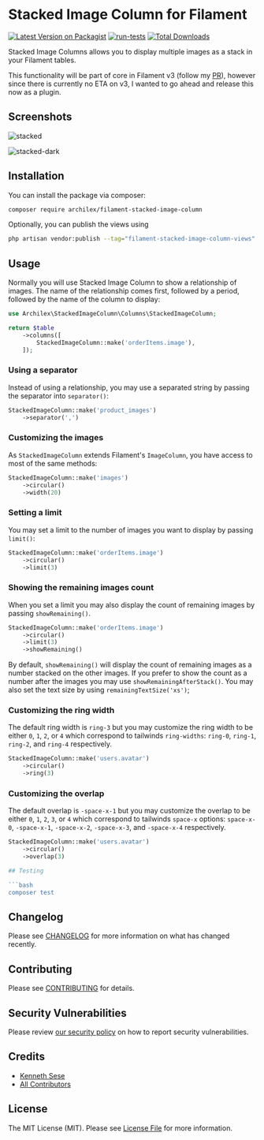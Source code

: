 # Stacked Image Column for Filament

[![Latest Version on Packagist](https://img.shields.io/packagist/v/archilex/filament-stacked-image-column.svg?style=flat-square)](https://packagist.org/packages/archilex/filament-stacked-image-column)
[![run-tests](https://github.com/archilex/filament-stacked-image-column/actions/workflows/run-tests.yml/badge.svg)](https://github.com/archilex/filament-stacked-image-column/actions/workflows/run-tests.yml)
[![Total Downloads](https://img.shields.io/packagist/dt/archilex/filament-stacked-image-column.svg?style=flat-square)](https://packagist.org/packages/archilex/filament-stacked-image-column)

Stacked Image Columns allows you to display multiple images as a stack in your Filament tables. 

This functionality will be part of core in Filament v3 (follow my [PR](https://github.com/filamentphp/filament/pull/6376)), however since there is currently no ETA on v3, I wanted to go ahead and release this now as a plugin.

## Screenshots

![stacked](https://github.com/archilex/filament-stacked-image-column/assets/6097099/df6c51c4-707c-48bb-b120-a7aeb0abe754)

![stacked-dark](https://github.com/archilex/filament-stacked-image-column/assets/6097099/2e121e61-c20d-4972-a649-6c72cfd586b4)

## Installation

You can install the package via composer:

```bash
composer require archilex/filament-stacked-image-column
```

Optionally, you can publish the views using

```bash
php artisan vendor:publish --tag="filament-stacked-image-column-views"
```

## Usage

Normally you will use Stacked Image Column to show a relationship of images. The name of the relationship comes first, followed by a period, followed by the name of the column to display:

```php
use Archilex\StackedImageColumn\Columns\StackedImageColumn;

return $table
    ->columns([
        StackedImageColumn::make('orderItems.image'),
    ]);
```

### Using a separator

Instead of using a relationship, you may use a separated string by passing the separator into `separator()`:

```php
StackedImageColumn::make('product_images')
    ->separator(',')
```

### Customizing the images

As `StackedImageColumn` extends Filament's `ImageColumn`, you have access to most of the same methods:

```php
StackedImageColumn::make('images')
    ->circular()
    ->width(20)
```

### Setting a limit

You may set a limit to the number of images you want to display by passing `limit()`:

```php
StackedImageColumn::make('orderItems.image')
    ->circular()
    ->limit(3)
```

### Showing the remaining images count

When you set a limit you may also display the count of remaining images by passing `showRemaining()`. 

```php
StackedImageColumn::make('orderItems.image')
    ->circular()
    ->limit(3)
    ->showRemaining()
```

By default, `showRemaining()` will display the count of remaining images as a number stacked on the other images. If you prefer to show the count as a number after the images you may use `showRemainingAfterStack()`. You may also set the text size by using `remainingTextSize('xs')`;

### Customizing the ring width

The default ring width is `ring-3` but you may customize the ring width to be either `0`, `1`, `2`, or `4` which correspond to tailwinds `ring-widths`: `ring-0`, `ring-1`, `ring-2`, and `ring-4` respectively.

```php
StackedImageColumn::make('users.avatar')
    ->circular()
    ->ring(3)
```

### Customizing the overlap

The default overlap is `-space-x-1` but you may customize the overlap to be either `0`, `1`, `2`, `3`, or `4` which correspond to tailwinds `space-x` options: `space-x-0`, `-space-x-1`, `-space-x-2`, `-space-x-3`, and `-space-x-4` respectively.

```php
StackedImageColumn::make('users.avatar')
    ->circular()
    ->overlap(3)

## Testing

```bash
composer test
```

## Changelog

Please see [CHANGELOG](CHANGELOG.md) for more information on what has changed recently.

## Contributing

Please see [CONTRIBUTING](.github/CONTRIBUTING.md) for details.

## Security Vulnerabilities

Please review [our security policy](../../security/policy) on how to report security vulnerabilities.

## Credits

- [Kenneth Sese](https://github.com/archilex)
- [All Contributors](../../contributors)

## License

The MIT License (MIT). Please see [License File](LICENSE.md) for more information.
